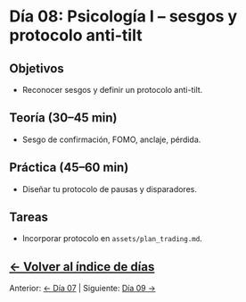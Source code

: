 # Día 08: Psicología I – sesgos y protocolo anti-tilt

## Objetivos
- Reconocer sesgos y definir un protocolo anti-tilt.

## Teoría (30–45 min)
- Sesgo de confirmación, FOMO, anclaje, pérdida.

## Práctica (45–60 min)
- Diseñar tu protocolo de pausas y disparadores.

## Tareas
- Incorporar protocolo en `assets/plan_trading.md`.

[← Volver al índice de días](README.md)
---
Anterior: [← Día 07](Dia_07.md) | Siguiente: [Día 09 →](Dia_09.md)
